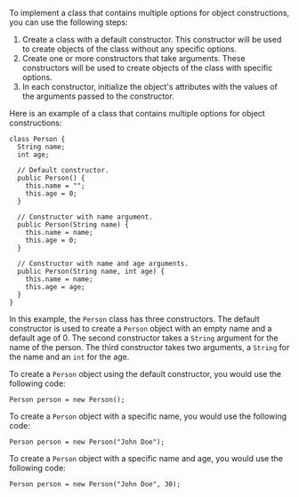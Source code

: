   
To implement a class that contains multiple options for object constructions, you can use the following steps:

1. Create a class with a default constructor. This constructor will be used to create objects of the class without any specific options.
2. Create one or more constructors that take arguments. These constructors will be used to create objects of the class with specific options.
3. In each constructor, initialize the object's attributes with the values of the arguments passed to the constructor.

Here is an example of a class that contains multiple options for object constructions:

```
class Person {
  String name;
  int age;

  // Default constructor.
  public Person() {
    this.name = "";
    this.age = 0;
  }

  // Constructor with name argument.
  public Person(String name) {
    this.name = name;
    this.age = 0;
  }

  // Constructor with name and age arguments.
  public Person(String name, int age) {
    this.name = name;
    this.age = age;
  }
}
```

In this example, the `Person` class has three constructors. The default constructor is used to create a `Person` object with an empty name and a default age of 0. The second constructor takes a `String` argument for the name of the person. The third constructor takes two arguments, a `String` for the name and an `int` for the age.

To create a `Person` object using the default constructor, you would use the following code:

```
Person person = new Person();
```

To create a `Person` object with a specific name, you would use the following code:

```
Person person = new Person("John Doe");
```

To create a `Person` object with a specific name and age, you would use the following code:

```
Person person = new Person("John Doe", 30);
```